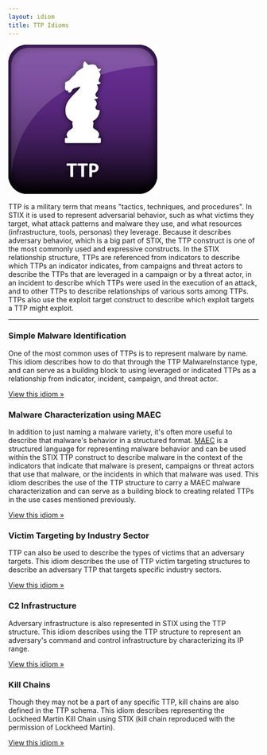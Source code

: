 ```yaml
---
layout: idiom
title: TTP Idioms
---
```


<img src="/images/TTP.png" class="component-img" alt="TTP Icon" />

TTP is a military term that means "tactics, techniques, and procedures". In STIX it is used to represent adversarial behavior, such as what victims they target, what attack patterns and malware they use, and what resources (infrastructure, tools, personas) they leverage. Because it describes adversary behavior, which is a big part of STIX, the TTP construct is one of the most commonly used and expressive constructs. In the STIX relationship structure, TTPs are referenced from indicators to describe which TTPs an indicator indicates, from campaigns and threat actors to describe the TTPs that are leveraged in a campaign or by a threat actor, in an incident to describe which TTPs were used in the execution of an attack, and to other TTPs to describe relationships of various sorts among TTPs. TTPs also use the exploit target construct to describe which exploit targets a TTP might exploit.

<hr class="separator" />

### Simple Malware Identification

One of the most common uses of TTPs is to represent malware by name. This idiom describes how to do that through the TTP MalwareInstance type, and can serve as a building block to using leveraged or indicated TTPs as a relationship from indicator, incident, campaign, and threat actor.

[View this idiom »](simple-malware)

### Malware Characterization using MAEC

In addition to just naming a malware variety, it's often more useful to describe that malware's behavior in a structured format. [MAEC](http://maec.mitre.org) is a structured language for representing malware behavior and can be used within the STIX TTP construct to describe malware in the context of the indicators that indicate that malware is present, campaigns or threat actors that use that malware, or the incidents in which that malware was used. This idiom describes the use of the TTP structure to carry a MAEC malware characterization and can serve as a building block to creating related TTPs in the use cases mentioned previously.

[View this idiom »](maec-malware)

### Victim Targeting by Industry Sector

TTP can also be used to describe the types of victims that an adversary targets. This idiom describes the use of TTP victim targeting structures to describe an adversary TTP that targets specific industry sectors.

[View this idiom »](industry-sector)

### C2 Infrastructure

Adversary infrastructure is also represented in STIX using the TTP structure. This idiom describes using the TTP structure to represent an adversary's command and control infrastructure by characterizing its IP range.

[View this idiom »](c2-ip-range)

### Kill Chains

Though they may not be a part of any specific TTP, kill chains are also defined in the TTP schema. This idiom describes representing the Lockheed Martin Kill Chain using STIX (kill chain reproduced with the permission of Lockheed Martin).

[View this idiom »](kill-chain)